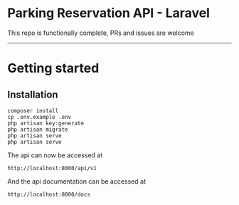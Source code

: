 # Parking Reservation API - Laravel

This repo is functionally complete, PRs and issues are welcome

---

# Getting started

## Installation

    composer install
    cp .env.example .env
    php artisan key:generate
    php artisan migrate
    php artisan serve
    php artisan serve

The api can now be accessed at

    http://localhost:8000/api/v1

And the api documentation can be accessed at

    http://localhost:8000/docs
